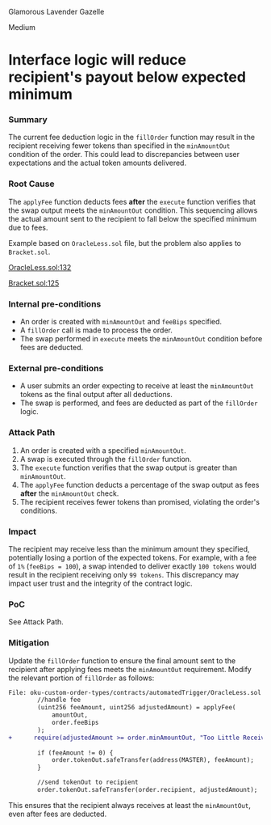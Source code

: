 Glamorous Lavender Gazelle

Medium

# Interface logic will reduce recipient's payout below expected minimum

### Summary

The current fee deduction logic in the `fillOrder` function may result in the recipient receiving fewer tokens than specified in the `minAmountOut` condition of the order. This could lead to discrepancies between user expectations and the actual token amounts delivered.

### Root Cause

The `applyFee` function deducts fees **after** the `execute` function verifies that the swap output meets the `minAmountOut` condition. This sequencing allows the actual amount sent to the recipient to fall below the specified minimum due to fees.

Example based on `OracleLess.sol` file, but the problem also applies to `Bracket.sol`.

[OracleLess.sol:132](https://github.com/sherlock-audit/2024-11-oku/blob/e844037b3fcd8288efe10a2f1cf43e62bad7b4e1/oku-custom-order-types/contracts/automatedTrigger/OracleLess.sol#L132-L132)

[Bracket.sol:125](https://github.com/sherlock-audit/2024-11-oku/blob/e844037b3fcd8288efe10a2f1cf43e62bad7b4e1/oku-custom-order-types/contracts/automatedTrigger/Bracket.sol#L125-L125)

### Internal pre-conditions

- An order is created with `minAmountOut` and `feeBips` specified.
- A `fillOrder` call is made to process the order.
- The swap performed in `execute` meets the `minAmountOut` condition before fees are deducted.

### External pre-conditions

- A user submits an order expecting to receive at least the `minAmountOut` tokens as the final output after all deductions.
- The swap is performed, and fees are deducted as part of the `fillOrder` logic.

### Attack Path

1. An order is created with a specified `minAmountOut`.
2. A swap is executed through the `fillOrder` function.
3. The `execute` function verifies that the swap output is greater than `minAmountOut`.
4. The `applyFee` function deducts a percentage of the swap output as fees **after** the `minAmountOut` check.
5. The recipient receives fewer tokens than promised, violating the order's conditions.

### Impact

The recipient may receive less than the minimum amount they specified, potentially losing a portion of the expected tokens. For example, with a fee of `1%` (`feeBips = 100`), a swap intended to deliver exactly `100 tokens` would result in the recipient receiving only `99 tokens`. This discrepancy may impact user trust and the integrity of the contract logic.

### PoC

See Attack Path.

### Mitigation

Update the `fillOrder` function to ensure the final amount sent to the recipient after applying fees meets the `minAmountOut` requirement. Modify the relevant portion of `fillOrder` as follows:

```diff
File: oku-custom-order-types/contracts/automatedTrigger/OracleLess.sol
        //handle fee
        (uint256 feeAmount, uint256 adjustedAmount) = applyFee(
            amountOut,
            order.feeBips
        );
+      require(adjustedAmount >= order.minAmountOut, "Too Little Received");
        
        if (feeAmount != 0) {
            order.tokenOut.safeTransfer(address(MASTER), feeAmount);
        }

        //send tokenOut to recipient
        order.tokenOut.safeTransfer(order.recipient, adjustedAmount);
```

This ensures that the recipient always receives at least the `minAmountOut`, even after fees are deducted.